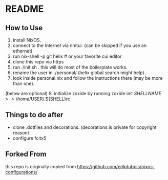 # README

## How to Use

1. install NixOS.
2. connect to the Internet via nmtui. (can be skipped if you use an ethernet)
3. run nix-shell -p git helix # or your favorite cui editor
4. clone this repo via https
5. run ./init.sh . this will do most of the boilerplate works.
6. rename the user in ./personal/ (helix global search might help)
7. look inside personal.nix and follow the instructions there (may be more than one).

(below are optional)
8. initialize zoxide by running zoxide init $SHELLNAME >> /home/$USER/.${SHELL}rc

## Things to do after

- clone .dotfiles and decorations. (decorations is private for copyright reason)
- configure fcitx5

## Forked From

this repo is originally copied from https://github.com/erikdubois/nixos-configurations/

